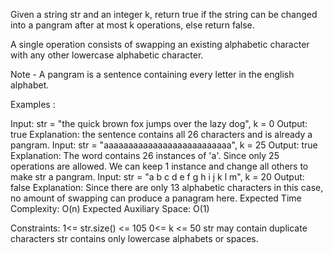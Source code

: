 Given a string str and an integer k, return true if the string can be changed into a pangram after at most k operations, else return false.

A single operation consists of swapping an existing alphabetic character with any other lowercase alphabetic character.

Note - A pangram is a sentence containing every letter in the english alphabet.

Examples :

Input: str = "the quick brown fox jumps over the lazy dog", k = 0
Output: true
Explanation: the sentence contains all 26 characters and is already a pangram.
Input: str = "aaaaaaaaaaaaaaaaaaaaaaaaaa", k = 25 
Output: true
Explanation: The word contains 26 instances of 'a'. Since only 25 operations are allowed. We can keep 1 instance and change all others to make str a pangram.
Input: str = "a b c d e f g h i j k l m", k = 20
Output: false
Explanation: Since there are only 13 alphabetic characters in this case, no amount of swapping can produce a panagram here.
Expected Time Complexity: O(n)
Expected Auxiliary Space: O(1)  

Constraints:
1<= str.size() <= 105
0<= k <= 50
str may contain duplicate characters
str contains only lowercase alphabets or spaces.
